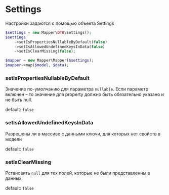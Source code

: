 # Settings
Настройки задаются с помощью объекта Settings

```php
$settings = new Mapper\DTO\Settings();
$settings
    ->setIsPropertiesNullableByDefault(false)
    ->setIsAllowedUndefinedKeysInData(false)
    ->setIsClearMissing(false);

$mapper = new Mapper\Mapper($settings);
$mapper->map($model, $data);
```

### setIsPropertiesNullableByDefault
Значение по-умолчанию для параметра `nullable`. Если параметр включен – то значение для property должно быть обязательно указано и не быть null.

default: `false`

### setIsAllowedUndefinedKeysInData
Разрешены ли в массиве с данными ключи, для которых нет свойств в модели

default: `false`

### setIsClearMissing
Рстановить `null` для тех полей, которые не были представленны в данных

default: `false`
